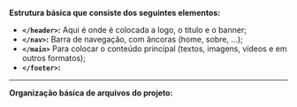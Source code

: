 **Estrutura básica que consiste dos seguintes elementos:**
- **`</header>`:**
  Aqui é onde é colocada a logo, o título e o banner;
- **`</nav>`:**
  Barra de navegação, com âncoras (home, sobre, ...);
- **`</main>`**
  Para colocar o conteúdo principal (textos, imagens, vídeos e em outros formatos);
- **`</footer>`:**
---

**Organização básica de arquivos do projeto:**
